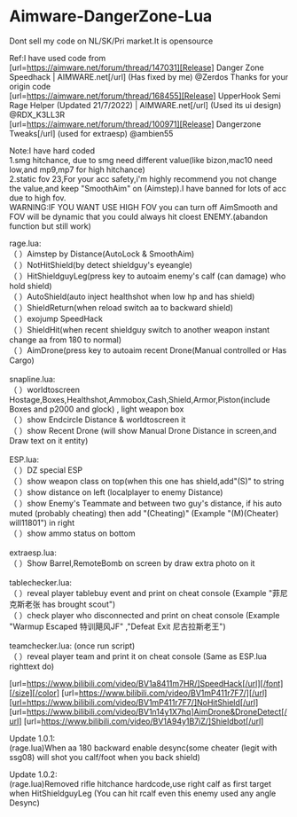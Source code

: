 ﻿# Aimware-DangerZone-Lua<br />
Dont sell my code on NL/SK/Pri market.It is opensource<br />

Ref:I have used code from<br />
[url=https://aimware.net/forum/thread/147031][Release] Danger Zone Speedhack | AIMWARE.net[/url] (Has fixed by me) @Zerdos Thanks for your origin code<br />
[url=https://aimware.net/forum/thread/168455][Release] UpperHook Semi Rage Helper (Updated 21/7/2022) | AIMWARE.net[/url] (Used its ui design) @RDX_K3LL3R<br />
[url=https://aimware.net/forum/thread/100971][Release] Dangerzone Tweaks[/url] (used for extraesp) @ambien55<br />

Note:I have hard coded <br />
1.smg hitchance, due to smg need different value(like bizon,mac10 need low,and mp9,mp7 for high hitchance)<br />
2.static fov 23,For your acc safety,i'm highly recommend you not change the value,and keep "SmoothAim" on (Aimstep).I have banned for lots of acc due to high fov.<br />
WARNING:IF YOU WANT USE HIGH FOV you can turn off AimSmooth and FOV will be dynamic that you could always hit cloest ENEMY.(abandon function but still work)<br />




rage.lua:<br />
  （&nbsp;）Aimstep by Distance(AutoLock & SmoothAim)<br />
  （&nbsp;）NotHitShield(by detect shieldguy's eyeangle)<br />
  （&nbsp;）HitShieldguyLeg(press key to autoaim enemy's calf (can damage) who hold shield)<br />
  （&nbsp;）AutoShield(auto inject healthshot when low hp and has shield)<br />
  （&nbsp;）ShieldReturn(when reload switch aa to backward shield)<br />
  （&nbsp;）exojump SpeedHack<br />
  （&nbsp;）ShieldHit(when recent shieldguy switch to another weapon instant change aa from 180 to normal)<br />
  （&nbsp;）AimDrone(press key to autoaim recent Drone(Manual controlled or Has Cargo)<br />
  <br />
snapline.lua:<br />
  （&nbsp;）worldtoscreen Hostage,Boxes,Healthshot,Ammobox,Cash,Shield,Armor,Piston(include Boxes and p2000 and glock) , light weapon box<br />
  （&nbsp;）show Endcircle Distance & worldtoscreen it<br />
  （&nbsp;）show Recent Drone (will show Manual Drone Distance in screen,and Draw text on it entity) <br />
<br />
ESP.lua:<br />
  （&nbsp;）DZ special ESP<br />
  （&nbsp;）show weapon class on top(when this one has shield,add"(S)" to string<br />
  （&nbsp;）show distance on left (localplayer to enemy Distance)<br />
  （&nbsp;）show Enemy's Teammate and between two guy's distance, if his auto muted (probably cheating) then add "(Cheating)" (Example "(M)(Cheater)  will11801") in right<br />
  （&nbsp;）show ammo status on bottom<br />
  <br />
extraesp.lua:<br />
  （&nbsp;）Show Barrel,RemoteBomb on screen by draw extra photo on it<br />
<br />
tablechecker.lua:<br />
  （&nbsp;）reveal player tablebuy event and print on cheat console (Example "菲尼克斯老张 has brought scout")<br />
  （&nbsp;）check player who disconnected and print on cheat console (Example "Warmup Escaped 特训飓风JF" ,"Defeat Exit 尼古拉斯老王")<br />
<br />
teamchecker.lua: (once run script)<br />
  （&nbsp;）reveal player team and print it on cheat console (Same as ESP.lua righttext do)<br />

  
[url=https://www.bilibili.com/video/BV1a8411m7HR/]SpeedHack[/url][/font][/size][/color]
[url=https://www.bilibili.com/video/BV1mP411r7F7/][/url][url=https://www.bilibili.com/video/BV1mP411r7F7/]NoHitShield[/url]
[url=https://www.bilibili.com/video/BV1n14y1X7hq]AimDrone&DroneDetect[/url]
[url=https://www.bilibili.com/video/BV1A94y1B7iZ/]Shieldbot[/url]


Update 1.0.1:<br />
(rage.lua)When aa 180 backward enable desync(some cheater (legit with ssg08) will shot you calf/foot when you back shield)

Update 1.0.2:<br />
(rage.lua)Removed rifle hitchance hardcode,use right calf as first target when HitShieldguyLeg (You can hit rcalf even this enemy used any angle Desync)